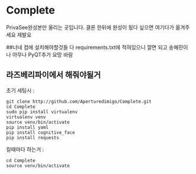 # Complete
PrivaSee완성본만 올리는 곳입니다. 클론 한뒤에 완성이 됬다 싶으면 여기다가 옮겨주세요 제발요

##너네 컴에 설치해야할것들
다 requirements.txt에 적혀있으니 깔면 되고 송혜민이나 아무나 PyQT추가 요망 바람

## 라즈베리파이에서 해줘야될거
초기 세팅시 :
```
git clone http://github.com/Aperturedimigo/Complete.git
cd Complete
sudo pip install virtualenv
virtualenv venv
source venv/bin/activate 
pip install yaml
pip install cognitive_face
pip install requests
```

킬때마다 하는거 :
```
cd Complete
source venv/bin/activate
```
